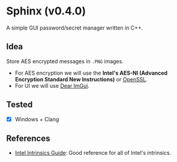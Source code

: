 # Sphinx (v0.4.0)
A simple GUI password/secret manager written in C++.

## Idea
Store AES encrypted messages in `.PNG` images.

- For AES encryption we will use the
**Intel's AES-NI (Advanced Encryption Standard New Instructions)**
or [OpenSSL](https://github.com/openssl/openssl).
- For UI we will use [Dear ImGui](https://github.com/ocornut/imgui).

## Tested
- [X] Windows + Clang

## References
- [Intel Intrinsics Guide](https://www.intel.com/content/www/us/en/docs/intrinsics-guide/index.html#ig_expand=243): Good reference for all of Intel's intrinsics.
